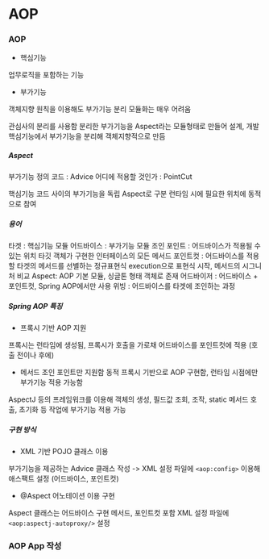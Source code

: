 # AOP

### AOP

* 핵심기능

업무로직을 포함하는 기능

* 부가기능

객체지향 원칙을 이용해도 부가기능 분리 모듈화는 매우 어려움

관심사의 분리를 사용함
분리한 부가기능을 Aspect라는 모듈형태로 만들어 설계, 개발
핵심기능에서 부가기능을 분리해 객체지향적으로 만듬

##### Aspect

부가기능 정의 코드 : Advice
어디에 적용할 것인가 : PointCut

핵심기능 코드 사이의 부가기능을 독립 Aspect로 구분
런타임 시에 필요한 위치에 동적으로 참여

##### 용어

타겟 : 핵심기능 모듈
어드바이스 : 부가기능 모듈
조인 포인트 : 어드바이스가 적용될 수 있는 위치
타깃 객체가 구현한 인터페이스의 모든 메서드
포인트컷 : 어드바이스를 적용할 타겟의 메서드를 선별하는 정규표현식
execution으로 표현식 시작, 메서드의 시그니처 비교
Aspect: AOP 기본 모듈, 싱글톤 형태 객체로 존재
어드바이저 : 어드바이스 + 포인트컷, Spring AOP에서만 사용
위빙 : 어드바이스를 타겟에 조인하는 과정

##### Spring AOP 특징

* 프록시 기반 AOP 지원

프록시는 런타임에 생성됨, 프록시가 호출을 가로채 어드바이스를 포인트컷에 적용 (호출 전이나 후에)

* 메서드 조인 포인트만 지원함
동적 프록시 기반으로 AOP 구현함, 런타임 시점에만 부가기능 적용 가능함

AspectJ 등의 프레임워크를 이용해 객체의 생성, 필드값 조회, 조작, static 메서드 호출, 초기화 등 작업에 부가기능 적용 가능

##### 구현 방식

* XML 기반 POJO 클래스 이용

부가기능을 제공하는 Advice 클래스 작성 -> XML 설정 파일에 `<aop:config>` 이용해 애스팩트 설정 (어드바이스, 포인트컷)

* @Aspect 어노테이션 이용 구현

Aspect 클래스는 어드바이스 구현 메서드, 포인트컷 포함
XML 설정 파일에 `<aop:aspectj-autoproxy/>` 설정

### AOP App 작성

